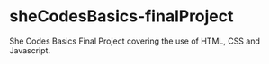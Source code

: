 # sheCodesBasics-finalProject
She Codes Basics Final Project covering the use of HTML, CSS and Javascript.
